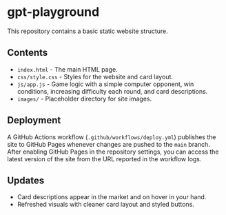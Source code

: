 # gpt-playground

This repository contains a basic static website structure.

## Contents

- `index.html` - The main HTML page.
- `css/style.css` - Styles for the website and card layout.
- `js/app.js` - Game logic with a simple computer opponent, win conditions,
  increasing difficulty each round, and card descriptions.
- `images/` - Placeholder directory for site images.

## Deployment

A GitHub Actions workflow (`.github/workflows/deploy.yml`) publishes the site to
GitHub Pages whenever changes are pushed to the `main` branch. After enabling
GitHub Pages in the repository settings, you can access the latest version of
the site from the URL reported in the workflow logs.

## Updates

- Card descriptions appear in the market and on hover in your hand.
- Refreshed visuals with cleaner card layout and styled buttons.
